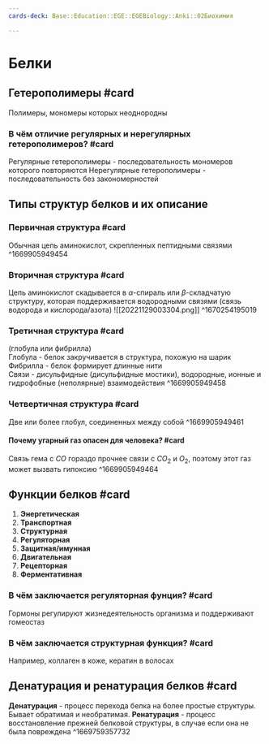 ```yaml
---
cards-deck: Base::Education::EGE::EGEBiology::Anki::02Биохимия

---
```


# Белки

## Гетерополимеры #card 
Полимеры, мономеры которых неоднородны

### В чём отличие регулярных и нерегулярных гетерополимеров? #card 
Регулярные гетерополимеры - последовательность мономеров которого повторяются
Нерегулярные гетерополимеры - последовательность без закономерностей

## Типы структур белков и их описание
### Первичная структура #card
Обычная цепь аминокислот, скрепленных пептидными связями
^1669905949454

### Вторичная структура #card
Цепь аминокислот скадывается в $\alpha$-спираль или $\beta$-складчатую структуру, которая поддерживается водородными связями (связь водорода и кислорода/азота) ![[20221129003304.png]]
^1670254195019

### Третичная структура #card
(глобула или фибрилла)<br>Глобула - белок закручивается в структура, похожую на шарик<br>Фибрилла - белок формирует длинные нити<br>Связи - дисульфидные (дисульфидные мостики), водородные, ионные и гидрофобные (неполярные) взаимодействия 
^1669905949458

### Четвертичная структура #card 
Две или более глобул, соединенных между собой
^1669905949461

#### Почему угарный газ опасен для человека? #card 
Связь гема с $CO$ гораздо прочнее связи с $CO_2$ и $O_2$, поэтому этот газ может вызвать гипоксию
^1669905949464

## Функции белков #card 
1. **Энергетическая**
2. **Транспортная**
3. **Структурная**
4. **Регуляторная**
5. **Защитная/имунная**
6. **Двигательная**
7. **Рецепторная**
8. **Ферментативная**

### В чём заключается регуляторная фунция? #card
Гормоны регулируют жизнедеятельность организма и поддерживают гомеостаз

### В чём заключается структурная функция? #card 
Например, коллаген в коже, кератин в волосах

## Денатурация и ренатурация белков #card
**Денатурация** - процесс перехода белка на более простые структуры. Бывает обратимая и необратимая.
**Ренатурация** - процесс восстановление прежней белковой структуры, в случае если она не была повреждена
^1669759357732


